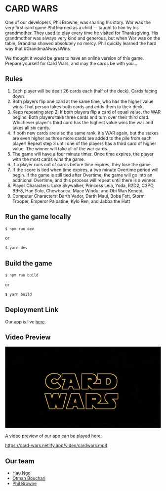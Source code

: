 # CARD WARS

One of our developers, Phil Browne, was sharing his story. War was the very first card game Phil learned as a child -- taught to him by his grandmother. They used to play every time he visited for Thanksgiving. His grandmother was always very kind and generous, but when War was on the table, Grandma showed absolutely no mercy. Phil quickly learned the hard way that #GrandmaAlwaysWins

We thought it would be great to have an online version of this game. Prepare yourself for Card Wars, and may the cards be with you...

## Rules

1. Each player will be dealt 26 cards each (half of the deck). Cards facing down.
2. Both players flip one card at the same time, who has the higher value wins. That person takes both cards and adds them to their deck.
3. Keep repeating step 2. If both players flip a card of equal value, the WAR begins! Both players take three cards and turn over their third card. Whichever player's third card has the highest value wins the war and takes all six cards.
4. If both new cards are also the same rank, it's WAR again, but the stakes are even higher as three more cards are added to the pile from each player! Repeat step 3 until one of the players has a third card of higher value. The winner will take all of the war cards.
5. The game will have a four minute timer. Once time expires, the player with the most cards wins the game.
6. If a player runs out of cards before time expires, they lose the game.
7. If the score is tied when time expires, a two minute Overtime period will begin. If the game is still tied after Overtime, the game will go into an additional Overtime, and this process will repeat until there is a winner.
8. Player Characters: Luke Skywalker, Princess Leia, Yoda, R2D2, C3PO, BB-8, Han Solo, Chewbacca, Mace Windu, and Obi Wan Kenobi.
9. Computer Characters: Darth Vader, Darth Maul, Boba Fett, Storm Trooper, Emperor Palpatine, Kylo Ren, and Jabba the Hutt

## Run the game locally

```bash
$ npm run dev
```

or

```bash
$ yarn dev
```

## Build the game

```bash
$ npm run build
```

or

```bash
$ yarn build
```

## Deployment Link

Our app is live [here](https://card-wars.netlify.app/).

## Video Preview

![](https://github.com/obouchari/War-Card-Game/blob/main/public/png/promo-thumbnail.png)

A video preview of our app can be played here:

https://card-wars.netlify.app/video/cardwars.mp4

## Our team

* [Hau Ngo](https://www.linkedin.com/in/hauqxngo/)
* [Otman Bouchari](https://www.linkedin.com/in/obouchari/)
* [Phil Browne](https://www.linkedin.com/in/philbrownetech/)


